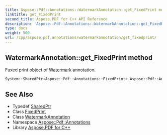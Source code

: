 ```yaml
---
title: Aspose::Pdf::Annotations::WatermarkAnnotation::get_FixedPrint method
linktitle: get_FixedPrint
second_title: Aspose.PDF for C++ API Reference
description: 'Aspose::Pdf::Annotations::WatermarkAnnotation::get_FixedPrint method. Fuxed print object of Watermark annotation in C++.'
type: docs
weight: 500
url: /cpp/aspose.pdf.annotations/watermarkannotation/get_fixedprint/
---
```

## WatermarkAnnotation::get_FixedPrint method


Fuxed print object of [Watermark](../../../aspose.pdf/watermark/) annotation.

```cpp
System::SharedPtr<Aspose::Pdf::Annotations::FixedPrint> Aspose::Pdf::Annotations::WatermarkAnnotation::get_FixedPrint()
```

## See Also

* Typedef [SharedPtr](../../../system/sharedptr/)
* Class [FixedPrint](../../fixedprint/)
* Class [WatermarkAnnotation](../)
* Namespace [Aspose::Pdf::Annotations](../../)
* Library [Aspose.PDF for C++](../../../)
